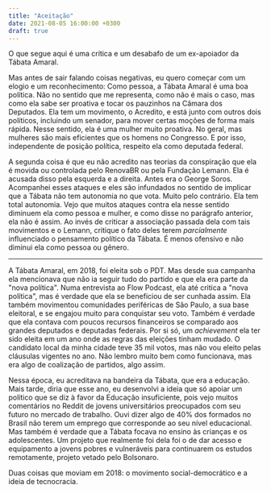 ```yaml
---
title: "Aceitação"
date: 2021-08-05 16:00:00 +0300
draft: true
---
```


O que segue aqui é uma crítica e um desabafo de um ex-apoiador da Tábata Amaral. 

Mas antes de sair falando coisas negativas, eu quero começar com um elogio e um reconhecimento: Como pessoa, a Tábata Amaral é uma boa política. Não no sentido que me representa, como não é mais o caso, mas como ela sabe ser proativa e tocar os pauzinhos na Câmara dos Deputados. Ela tem um movimento, o Acredito, e está junto com outros dois políticos, incluindo um senador, para mover certas moções de forma mais rápida. Nesse sentido, ela é uma mulher muito proativa. No geral, mas mulheres são mais eficientes que os homens no Congresso. E por isso, independente de posição política, respeito ela como deputada federal.

A segunda coisa é que eu não acredito nas teorias da conspiração que ela é movida ou controlada pelo RenovaBR ou pela Fundação Lemann. Ela é acusada disso pela esquerda e a direita. Antes era o George Soros. Acompanhei esses ataques e eles são infundados no sentido de implicar que a Tábata não tem autonomia no que vota. Muito pelo contrário. Ela tem total autonomia. Vejo que muitos ataques contra ela nesse sentido diminuem ela como pessoa e mulher, e como disse no parágrafo anterior, ela não é assim. Ao invés de criticar a associação passada dela com tais movimentos e o Lemann, critique o fato deles terem *parcialmente* influenciado o pensamento político da Tábata. É menos ofensivo e não diminui ela como pessoa ou gênero.

---

A Tábata Amaral, em 2018, foi eleita sob o PDT. Mas desde sua campanha ela mencionava que não ia seguir tudo do partido e que ela era parte da "nova política". Numa entrevista ao Flow Podcast, ela até critica a "nova política", mas é verdade que ela se beneficiou de ser cunhada assim. Ela também movimentou comunidades periféricas de São Paulo, a sua base eleitoral, e se engajou muito para conquistar seu voto. Também é verdade que ela contava com poucos recursos financeiros se comparado aos grandes deputados e deputadas federais. Por si só, um *achievement* ela ter sido eleita em um ano onde as regras das eleições tinham mudado. O candidato local da minha cidade teve 35 mil votos, mas não vou eleito pelas cláusulas vigentes no ano. Não lembro muito bem como funcionava, mas era algo de coalização de partidos, algo assim.

Nessa época, eu acreditava na bandeira da Tábata, que era a educação. Mais tarde, diria que esse ano, eu desenvolvi a ideia que só apoiar um político que se diz à favor da Educação insuficiente, pois vejo muitos comentários no Reddit de jovens universitários preocupados com seu futuro no mercado de trabalho. Ouvi dizer algo de 40% dos formados no Brasil não terem um emprego que corresponde ao seu nível educacional. Mas também é verdade que a Tábata focava no ensino às crianças e os adolescentes. Um projeto que realmente foi dela foi o de dar acesso e equipamento a jovens pobres e vulneráveis para continuarem os estudos remotamente, projeto vetado pelo Bolsonaro.

Duas coisas que moviam em 2018: o movimento social-democrático e a ideia de tecnocracia. 

